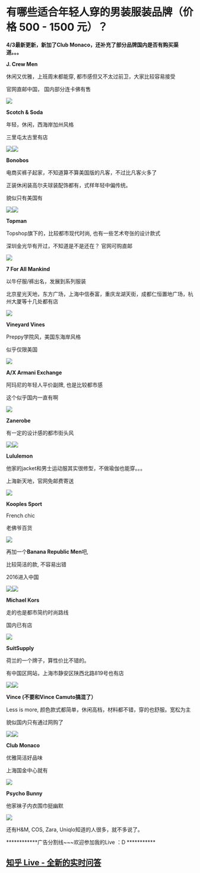 # 有哪些适合年轻人穿的男装服装品牌（价格 500 - 1500 元）？

**4/3最新更新，新加了Club Monaco，还补充了部分品牌国内是否有购买渠道。。。**

**J. Crew Men**

休闲又优雅，上班周末都能穿, 都市感但又不太过前卫，大家比较容易接受

官网直邮中国， 国内部分连卡佛有售

![](https://pic1.zhimg.com/50/519a1d7919de2fe1ea779f780f24f4f5_b.jpg)

**Scotch & Soda**

年轻，休闲，西海岸加州风格

三里屯太古里有店

![](https://pic1.zhimg.com/50/54fb6116eee4c609eb6f36f8d78916d8_b.jpg)![](https://pic1.zhimg.com/50/c7caa8571561d732719bb5d4de3460bb_b.jpg)

**Bonobos**

电商买裤子起家，不知道算不算美国版的凡客，不过比凡客火多了

正装休闲装高尔夫球装配饰都有，式样年轻中偏传统。

貌似只有美国有

![](https://pic4.zhimg.com/50/cc53bb8f160b8987bc860c481b839846_b.jpg)![](https://pic4.zhimg.com/50/e7e27f74e76f22a72e5050fdbfbfbef2_b.jpg)

**Topman**

Topshop旗下的，比较都市现代时尚, 也有一些艺术夸张的设计款式

深圳金光华有开过，不知道是不是还在？ 官网可购直邮

![](https://pic1.zhimg.com/50/537b487ea0f09a1d5dbb4453409542ab_b.jpg)

**7 For All Mankind**

以牛仔服/裤出名，发展到系列服装

北京星光天地，东方广场，上海中信泰富，重庆龙湖天街，成都仁恒置地广场，杭州大厦等十几处都有店

![](https://pic3.zhimg.com/50/3874f53e76fdcb459190bb9456bcc20a_b.jpg)

**Vineyard Vines**

Preppy学院风，美国东海岸风格

似乎仅限美国

![](https://pic3.zhimg.com/50/4487370608c7c4585dd90b88ba9a7d22_b.jpg)

**A/X Armani Exchange**

阿玛尼的年轻人平价副牌, 也是比较都市感

这个似乎国内一直有啊

![](https://pic3.zhimg.com/50/b556900f0a156b8cb5762d6044a04e34_b.jpg)

**Zanerobe**

有一定的设计感的都市街头风

![](https://pic4.zhimg.com/50/b93782aa63d0f4a6e3f27926eb615ba4_b.jpg)![](https://pic3.zhimg.com/50/beb1b76330c59af0388291fb604522f4_b.jpg)

**Lululemon**

他家的jacket和男士运动服其实很修型，不做瑜伽也能穿。。。

上海新天地，官网免邮费寄送

![](https://pic2.zhimg.com/50/c5de99a7e4522f862d141e3c3be78b4b_b.jpg)

**Kooples Sport**

French chic

老佛爷百货

![](https://pic1.zhimg.com/50/09130bbccc5d0a3e3f675542aafd49cd_b.jpg)

再加一个**Banana Republic Men**吧,

比较简洁的款, 不容易出错

2016进入中国

![](https://pic4.zhimg.com/50/cd7b2f1f991c010ae9ef7e35778938df_b.jpg)![](https://pic3.zhimg.com/50/e0d836a1b032d7ca8176b820e9d6918f_b.jpg)

**Michael Kors**

走的也是都市简约时尚路线

国内已有店

![](https://pic4.zhimg.com/50/f5f017e8b64fc4070fb1fa6eabe5e6dc_b.jpg)

**SuitSupply**

荷兰的一个牌子，算性价比不错的。

有中国区网站，上海市静安区陕西北路819号也有店

![](https://pic1.zhimg.com/50/43c0a7ca9ed9f45a1693ff76b0215e29_b.jpg)![](https://pic2.zhimg.com/50/01fae940a7965395516c8faa90544883_b.jpg)

**Vince (不要和Vince Camuto搞混了）**

Less is more, 颜色款式都简单，休闲高档，材料都不错，穿的也舒服。宽松为主

貌似国内只有通过网购了

![](https://pic4.zhimg.com/50/b449c6b677f5963dfc6cafe6194d0eae_b.jpg)![](https://pic2.zhimg.com/50/2a2e70705d5eeec355f3ca071f361cee_b.jpg)

**Club Monaco**

优雅简洁好品味

上海国金中心就有

![](https://pic4.zhimg.com/50/86a05f4056e110d0a5c319290c140630_b.jpg)

**Psycho Bunny**

他家袜子内衣围巾挺幽默

![](https://pic4.zhimg.com/50/337cb3b37402927db40bed5ac6942c51_b.jpg)

还有H&M, COS, Zara, Uniqlo知道的人很多，就不多说了。

************广告分割线~~~欢迎参加我的Live ：D ***********

## **[知乎 Live - 全新的实时问答](https://www.zhihu.com/lives/users/5f91f208cb9e8d5d17702d6f168e58ae)**